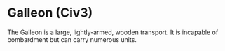 # Galleon (Civ3)

The Galleon is a large, lightly-armed, wooden transport. It is incapable of bombardment but can carry numerous units.